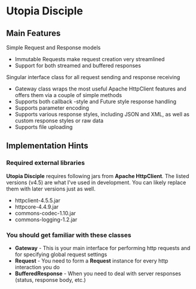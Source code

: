 # Utopia Disciple

## Main Features
Simple Request and Response models
- Immutable Requests make request creation very streamlined
- Support for both streamed and buffered responses

Singular interface class for all request sending and response receiving
- Gateway class wraps the most useful Apache HttpClient features and offers them via a couple of simple methods
- Supports both callback -style and Future style response handling
- Supports parameter encoding
- Supports various response styles, including JSON and XML, as well as custom response styles or raw data
- Supports file uploading

## Implementation Hints

### Required external libraries
**Utopia Disciple** requires following jars from **Apache HttpClient**. The listed versions (v4.5) are what I've used in
development. You can likely replace them with later versions just as well.
- httpclient-4.5.5.jar
- httpcore-4.4.9.jar
- commons-codec-1.10.jar
- commons-logging-1.2.jar

### You should get familiar with these classes
- **Gateway** - This is your main interface for performing http requests and for specifying global request settings
- **Request** - You need to form a **Request** instance for every http interaction you do
- **BufferedResponse** - When you need to deal with server responses (status, response body, etc.)